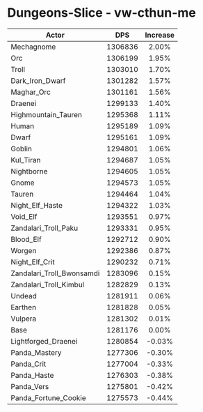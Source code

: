 # Dungeons-Slice - vw-cthun-me
| Actor | DPS | Increase |
|---|:---:|:---:|
|Mechagnome|1306836|2.00%|
|Orc|1306199|1.95%|
|Troll|1303010|1.70%|
|Dark_Iron_Dwarf|1301282|1.57%|
|Maghar_Orc|1301161|1.56%|
|Draenei|1299133|1.40%|
|Highmountain_Tauren|1295368|1.11%|
|Human|1295189|1.09%|
|Dwarf|1295161|1.09%|
|Goblin|1294801|1.06%|
|Kul_Tiran|1294687|1.05%|
|Nightborne|1294605|1.05%|
|Gnome|1294573|1.05%|
|Tauren|1294464|1.04%|
|Night_Elf_Haste|1294322|1.03%|
|Void_Elf|1293551|0.97%|
|Zandalari_Troll_Paku|1293331|0.95%|
|Blood_Elf|1292712|0.90%|
|Worgen|1292386|0.87%|
|Night_Elf_Crit|1290232|0.71%|
|Zandalari_Troll_Bwonsamdi|1283096|0.15%|
|Zandalari_Troll_Kimbul|1282829|0.13%|
|Undead|1281911|0.06%|
|Earthen|1281828|0.05%|
|Vulpera|1281302|0.01%|
|Base|1281176|0.00%|
|Lightforged_Draenei|1280854|-0.03%|
|Panda_Mastery|1277306|-0.30%|
|Panda_Crit|1277004|-0.33%|
|Panda_Haste|1276303|-0.38%|
|Panda_Vers|1275801|-0.42%|
|Panda_Fortune_Cookie|1275573|-0.44%|
